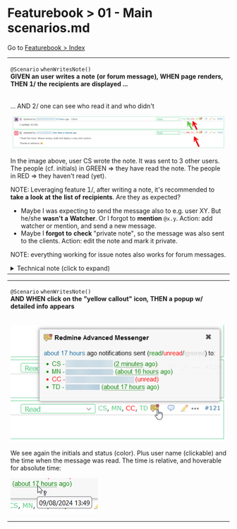 # Featurebook > 01 - Main scenarios.md

Go to [Featurebook > Index](../FEATUREBOOK.md)

<table><tr><td>

`@Scenario` `whenWritesNote()`<br/>
**GIVEN an user writes a note (or forum message), WHEN page renders, THEN 1/ the recipients are displayed ...**
</td></tr><tr>
<td>
      
... AND 2/ one can see who read it and who didn't

![whenDisplayed](img/whenDisplayed.png)

In the image above, user CS wrote the note. It was sent to 3 other users. The people (cf. initials) in GREEN => they have read the note. The people in RED => they haven't read (yet).

NOTE: Leveraging feature 1/, after writing a note, it's recommended to **take a look at the list of recipients**. Are they as expected?
* Maybe I was expecting to send the message also to e.g. user XY. But he/she **wasn't a Watcher**. Or I forgot to **mention** `@x.y`. Action: add watcher or mention, and send a new message.
* Maybe I **forgot to check** "private note", so the message was also sent to the clients. Action: edit the note and mark it private.

NOTE: everything working for issue notes also works for forum messages.

<details>
<summary>Technical note (click to expand)</summary>
We hooked into the notification mechanism of Redmine. When it tries to send an email => our code is invoked.

Mentioning someone (e.g. @john.doe) in a note does send an email to that person but:
* doesn't add him/her as a watcher,
* and uses a separate email sending mechanism (under the hood, in Redmine).

We did the necessary to capture such emails as well.
</details>
</td></tr></table>

<table><tr><td>

`@Scenario` `whenWritesNote()`<br/>
**AND WHEN click on the "yellow callout" icon, THEN a popup w/ detailed info appears**
</td></tr><tr>
<td>

![whenClickOnDetails](img/whenClickOnDetails.png)

We see again the initials and status (color). Plus user name (clickable) and the time when the message was read. The time is relative, and hoverable for absolute time:

![hoverOnTime](img/hoverOnTime.png)
</td></tr></table>

